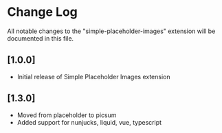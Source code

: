 # Change Log

All notable changes to the "simple-placeholder-images" extension will be documented in this file.

## [1.0.0]

- Initial release of Simple Placeholder Images extension

## [1.3.0]

- Moved from placeholder to picsum
- Added support for nunjucks, liquid, vue, typescript